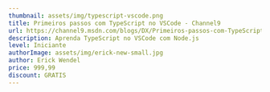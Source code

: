 ```yaml
---
thumbnail: assets/img/typescript-vscode.png
title: Primeiros passos com TypeScript no VSCode - Channel9
url: https://channel9.msdn.com/blogs/DX/Primeiros-passos-com-TypeScript-no-Visual-Studio-Code
description: Aprenda TypeScript no VSCode com Node.js
level: Iniciante
authorImage: assets/img/erick-new-small.jpg
author: Erick Wendel
price: 999,99
discount: GRATIS
---
```

